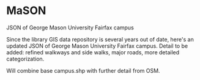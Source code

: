 MaSON
=========

JSON of George Mason University Fairfax campus

Since the library GIS data repository is several years out of date, here's an updated JSON of George Mason University Fairfax campus.
Detail to be added: refined walkways and side walks, major roads, more detailed categorization.

Will combine base campus.shp with further detail from OSM.
